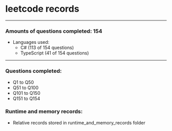 # leetcode records
-----
### Amounts of questions completed: 154
- Languages used:
  - C# (113 of 154 questions)
  - TypeScript (41 of 154 questions)
-----
### Questions completed:
- Q1 to Q50
- Q51 to Q100
- Q101 to Q150
- Q151 to Q154
### Runtime and memory records:
- Relative records stored in runtime_and_memory_records folder